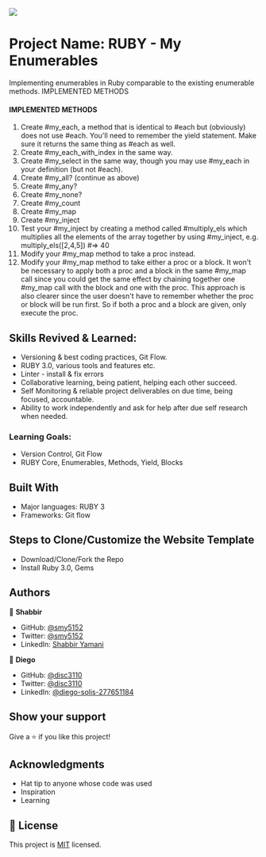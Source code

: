 ![](https://img.shields.io/badge/Microverse-blueviolet)

# Project Name: RUBY - My Enumerables

Implementing enumerables in Ruby comparable to the existing enumerable methods.
IMPLEMENTED METHODS
#### IMPLEMENTED METHODS
1. Create #my_each, a method that is identical to #each but (obviously) does not use #each. You'll need to remember the yield statement. Make sure it returns the same thing as #each as well.
2. Create #my_each_with_index in the same way.
3. Create #my_select in the same way, though you may use #my_each in your definition (but not #each).
4. Create #my_all? (continue as above)
5. Create #my_any?
6. Create #my_none?
7. Create #my_count
8. Create #my_map
9. Create #my_inject
10. Test your #my_inject by creating a method called #multiply_els which multiplies all the elements of the array together by using #my_inject, e.g. multiply_els([2,4,5]) #=> 40
11. Modify your #my_map method to take a proc instead.
12. Modify your #my_map method to take either a proc or a block. It won't be necessary to apply both a proc and a block in the same #my_map call since you could get the same effect by chaining together one #my_map call with the block and one with the proc. This approach is also clearer since the user doesn't have to remember whether the proc or block will be run first. So if both a proc and a block are given, only execute the proc.

## Skills Revived & Learned:

- Versioning & best coding practices, Git Flow.
- RUBY 3.0, various tools and features etc.
- Linter - install & fix errors
- Collaborative learning, being patient, helping each other succeed.
- Self Monitoring & reliable project deliverables on due time, being focused, accountable.
- Ability to work independently and ask for help after due self research when needed.

### Learning Goals:

- Version Control, Git Flow
- RUBY Core, Enumerables, Methods, Yield, Blocks

## Built With

- Major languages: RUBY 3
- Frameworks: Git flow

## Steps to Clone/Customize the Website Template

- Download/Clone/Fork the Repo
- Install Ruby 3.0, Gems

## Authors

👤 **Shabbir**

- GitHub: [@smy5152](https://github.com/smy5152)
- Twitter: [@smy5152](https://twitter.com/smy5152)
- LinkedIn: [Shabbir Yamani](https://www.linkedin.com/in/shabbirmyamani/)

👤 **Diego**

- GitHub: [@disc3110](https://github.com/disc3110)
- Twitter: [@disc3110](https://twitter.com/disc3110)
- LinkedIn: [@diego-solis-277651184](https://www.linkedin.com/in/diego-solis-277651184/)

## Show your support

Give a ⭐️ if you like this project!

## Acknowledgments

- Hat tip to anyone whose code was used
- Inspiration
- Learning

## 📝 License

This project is [MIT](./LICENSE) licensed.
